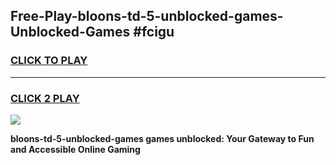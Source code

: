 
## Free-Play-bloons-td-5-unblocked-games-Unblocked-Games #fcigu
<h3>
<a href="https://news.freeplayer.one?title=bloons-td-5-unblocked-games&ref=8M">CLICK TO PLAY</a></h3>
<hr>

<h3>
<a href="https://news.freeplayer.one?title=bloons-td-5-unblocked-games&ref=8M">CLICK 2 PLAY</a>
  
</h3>

<a href="https://news.freeplayer.one?title=bloons-td-5-unblocked-games&ref=8M"><img src="https://clearcache.store/games.png"></a>


**bloons-td-5-unblocked-games games unblocked: Your Gateway to Fun and Accessible Online Gaming**
